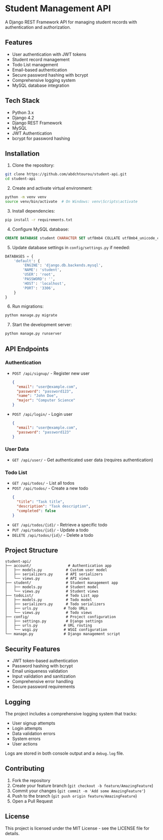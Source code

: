 # Student Management API

A Django REST Framework API for managing student records with authentication and authorization.

## Features

- User authentication with JWT tokens
- Student record management
- Todo List management
- Email-based authentication
- Secure password hashing with bcrypt
- Comprehensive logging system
- MySQL database integration

## Tech Stack

- Python 3.x
- Django 4.2
- Django REST Framework
- MySQL
- JWT Authentication
- bcrypt for password hashing

## Installation

1. Clone the repository:
```bash
git clone https://github.com/abdchtourou/student-api.git
cd student-api
```

2. Create and activate virtual environment:
```bash
python -m venv venv
source venv/bin/activate  # On Windows: venv\Scripts\activate
```

3. Install dependencies:
```bash
pip install -r requirements.txt
```

4. Configure MySQL database:
```sql
CREATE DATABASE student CHARACTER SET utf8mb4 COLLATE utf8mb4_unicode_ci;
```

5. Update database settings in `config/settings.py` if needed:
```python
DATABASES = {
    'default': {
        'ENGINE': 'django.db.backends.mysql',
        'NAME': 'student',
        'USER': 'root',
        'PASSWORD': '',
        'HOST': 'localhost',
        'PORT': '3306',
    }
}
```

6. Run migrations:
```bash
python manage.py migrate
```

7. Start the development server:
```bash
python manage.py runserver
```

## API Endpoints

### Authentication

- `POST /api/signup/` - Register new user
  ```json
  {
    "email": "user@example.com",
    "password": "password123",
    "name": "John Doe",
    "major": "Computer Science"
  }
  ```

- `POST /api/login/` - Login user
  ```json
  {
    "email": "user@example.com",
    "password": "password123"
  }
  ```

### User Data

- `GET /api/user/` - Get authenticated user data (requires authentication)

### Todo List

- `GET /api/todos/` - List all todos
- `POST /api/todos/` - Create a new todo
  ```json
  {
    "title": "Task title",
    "description": "Task description",
    "completed": false
  }
  ```
- `GET /api/todos/{id}/` - Retrieve a specific todo
- `PUT /api/todos/{id}/` - Update a todo
- `DELETE /api/todos/{id}/` - Delete a todo

## Project Structure

```
student-api/
├── account/                 # Authentication app
│   ├── models.py           # Custom user model
│   ├── serializers.py      # API serializers
│   └── views.py            # API views
├── student/                # Student management app
│   ├── models.py           # Student model
│   └── views.py            # Student views
├── todoList/               # Todo List app
│   ├── models.py           # Todo model
│   ├── serializers.py      # Todo serializers
│   ├── urls.py            # Todo URLs
│   └── views.py            # Todo views
├── config/                 # Project configuration
│   ├── settings.py         # Django settings
│   ├── urls.py            # URL routing
│   └── wsgi.py            # WSGI configuration
└── manage.py              # Django management script
```

## Security Features

- JWT token-based authentication
- Password hashing with bcrypt
- Email uniqueness validation
- Input validation and sanitization
- Comprehensive error handling
- Secure password requirements

## Logging

The project includes a comprehensive logging system that tracks:
- User signup attempts
- Login attempts
- Data validation errors
- System errors
- User actions

Logs are stored in both console output and a `debug.log` file.

## Contributing

1. Fork the repository
2. Create your feature branch (`git checkout -b feature/AmazingFeature`)
3. Commit your changes (`git commit -m 'Add some AmazingFeature'`)
4. Push to the branch (`git push origin feature/AmazingFeature`)
5. Open a Pull Request

## License

This project is licensed under the MIT License - see the LICENSE file for details. 